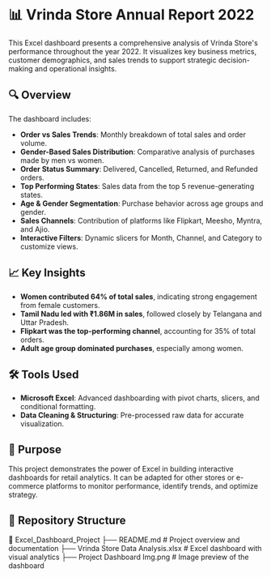 # 📊 Vrinda Store Annual Report 2022

This Excel dashboard presents a comprehensive analysis of Vrinda Store's performance throughout the year 2022. It visualizes key business metrics, customer demographics, and sales trends to support strategic decision-making and operational insights.

## 🔍 Overview

The dashboard includes:

- **Order vs Sales Trends**: Monthly breakdown of total sales and order volume.
- **Gender-Based Sales Distribution**: Comparative analysis of purchases made by men vs women.
- **Order Status Summary**: Delivered, Cancelled, Returned, and Refunded orders.
- **Top Performing States**: Sales data from the top 5 revenue-generating states.
- **Age & Gender Segmentation**: Purchase behavior across age groups and gender.
- **Sales Channels**: Contribution of platforms like Flipkart, Meesho, Myntra, and Ajio.
- **Interactive Filters**: Dynamic slicers for Month, Channel, and Category to customize views.

## 📈 Key Insights

- **Women contributed 64% of total sales**, indicating strong engagement from female customers.
- **Tamil Nadu led with ₹1.86M in sales**, followed closely by Telangana and Uttar Pradesh.
- **Flipkart was the top-performing channel**, accounting for 35% of total orders.
- **Adult age group dominated purchases**, especially among women.

## 🛠️ Tools Used

- **Microsoft Excel**: Advanced dashboarding with pivot charts, slicers, and conditional formatting.
- **Data Cleaning & Structuring**: Pre-processed raw data for accurate visualization.

## 🚀 Purpose

This project demonstrates the power of Excel in building interactive dashboards for retail analytics. It can be adapted for other stores or e-commerce platforms to monitor performance, identify trends, and optimize strategy.

## 📂 Repository Structure

📁 Excel_Dashboard_Project
├── README.md                        # Project overview and documentation
├── Vrinda Store Data Analysis.xlsx # Excel dashboard with visual analytics
├── Project Dashboard Img.png       # Image preview of the dashboard

